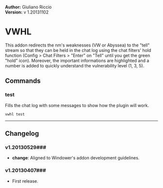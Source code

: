 **Author:** Giuliano Riccio  
**Version:** v 1.20131102

# VWHL #
This addon redirects the nm's weaknesses (VW or Abyssea) to the "tell" stream so that they can be held in the chat log using the chat filters' hold function (Config > Chat Filters > "Enter" on "Tell" until you get the green "hold" icon).
Moreover, the important informations are highlighted and a number is added to quickly understand the vulnerability level (1, 3, 5).

## Commands ##
### test ###
Fills the chat log with some messages to show how the plugin will work.

```
vwhl test
```

----

## Changelog ##

### v1.20130529###
* **change**: Aligned to Windower's addon development guidelines.

### v1.20130407###
* First release.
